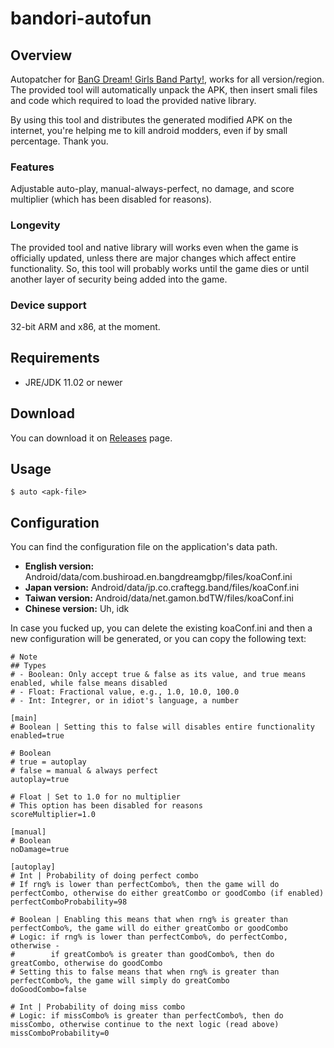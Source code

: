 # bandori-autofun
## Overview
Autopatcher for [BanG Dream! Girls Band Party!](https://play.google.com/store/apps/details?id=com.bushiroad.en.bangdreamgbp&hl=en), works for all version/region. The provided tool will automatically unpack the APK, then insert smali files and code which required to load the provided native library.

By using this tool and distributes the generated modified APK on the internet, you're helping me to kill android modders, even if by small percentage. Thank you.

### Features
Adjustable auto-play, manual-always-perfect, no damage, and score multiplier (which has been disabled for reasons).

### Longevity
The provided tool and native library will works even when the game is officially updated, unless there are major changes which affect entire functionality. So, this tool will probably works until the game dies or until another layer of security being added into the game.

### Device support
32-bit ARM and x86, at the moment.

## Requirements
- JRE/JDK 11.02 or newer

## Download
You can download it on [Releases](https://github.com/k0np4ku/bandori-autofun/releases) page.

## Usage
```
$ auto <apk-file>
```

## Configuration
You can find the configuration file on the application's data path.
- **English version:** Android/data/com.bushiroad.en.bangdreamgbp/files/koaConf.ini
- **Japan version:** Android/data/jp.co.craftegg.band/files/koaConf.ini
- **Taiwan version:** Android/data/net.gamon.bdTW/files/koaConf.ini
- **Chinese version:** Uh, idk

In case you fucked up, you can delete the existing koaConf.ini and then a new configuration will be generated, or you can copy the following text:
```
# Note
## Types
# - Boolean: Only accept true & false as its value, and true means enabled, while false means disabled
# - Float: Fractional value, e.g., 1.0, 10.0, 100.0
# - Int: Integrer, or in idiot's language, a number

[main]
# Boolean | Setting this to false will disables entire functionality
enabled=true

# Boolean
# true = autoplay
# false = manual & always perfect
autoplay=true

# Float | Set to 1.0 for no multiplier
# This option has been disabled for reasons
scoreMultiplier=1.0

[manual]
# Boolean
noDamage=true

[autoplay]
# Int | Probability of doing perfect combo
# If rng% is lower than perfectCombo%, then the game will do perfectCombo, otherwise do either greatCombo or goodCombo (if enabled)
perfectComboProbability=98

# Boolean | Enabling this means that when rng% is greater than perfectCombo%, the game will do either greatCombo or goodCombo
# Logic: if rng% is lower than perfectCombo%, do perfectCombo, otherwise -
#        if greatCombo% is greater than goodCombo%, then do greatCombo, otherwise do goodCombo
# Setting this to false means that when rng% is greater than perfectCombo%, the game will simply do greatCombo
doGoodCombo=false

# Int | Probability of doing miss combo
# Logic: if missCombo% is greater than perfectCombo%, then do missCombo, otherwise continue to the next logic (read above)
missComboProbability=0
```
